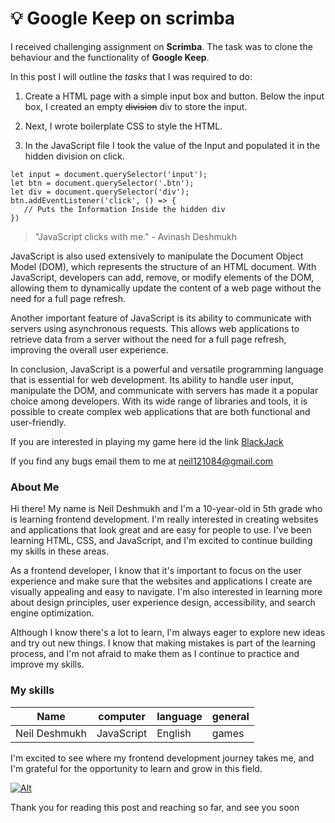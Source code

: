 # 💡 Google Keep on scrimba

I received challenging assignment on **Scrimba**. The task was to clone the behaviour and the functionality of __Google Keep__.

In this post I will outline the _tasks_ that I was required to do:
1. Create a HTML page with a simple input box and button. Below the  input box, I created an empty ~~division~~ div to store the input.
 
2. Next, I wrote boilerplate CSS to style the HTML.

3. In the JavaScript file I took the value of the Input and populated it in the hidden division on click.
```
let input = document.querySelector('input');
let btn = document.querySelector('.btn');
let div = document.querySelector('div');
btn.addEventListener('click', () => {
   // Puts the Information Inside the hidden div
})
```

> "JavaScript clicks with me." - Avinash Deshmukh

JavaScript is also used extensively to manipulate the Document Object Model (DOM), which represents the structure of an HTML document. With JavaScript, developers can add, remove, or modify elements of the DOM, allowing them to dynamically update the content of a web page without the need for a full page refresh.

Another important feature of JavaScript is its ability to communicate with servers using asynchronous requests. This allows web applications to retrieve data from a server without the need for a full page refresh, improving the overall user experience.

In conclusion, JavaScript is a powerful and versatile programming language that is essential for web development. Its ability to handle user input, manipulate the DOM, and communicate with servers has made it a popular choice among developers. With its wide range of libraries and tools, it is possible to create complex web applications that are both functional and user-friendly.

If you are interested in playing my game here id the link [BlackJack](https://blackjack-scrimba.netlify.app)

If you find any bugs email them to me at <neil121084@gmail.com> 

### About Me

Hi there! My name is Neil Deshmukh and I'm a 10-year-old in 5th grade who is learning frontend development. I'm really interested in creating websites and applications that look great and are easy for people to use. I've been learning HTML, CSS, and JavaScript, and I'm excited to continue building my skills in these areas.

As a frontend developer, I know that it's important to focus on the user experience and make sure that the websites and applications I create are visually appealing and easy to navigate. I'm also interested in learning more about design principles, user experience design, accessibility, and search engine optimization.

Although I know there's a lot to learn, I'm always eager to explore new ideas and try out new things. I know that making mistakes is part of the learning process, and I'm not afraid to make them as I continue to practice and improve my skills.

### My skills

| Name | computer | language | general |
| ---- | ---- | -------- | ------- |
| Neil Deshmukh | JavaScript | English | games |

I'm excited to see where my frontend development journey takes me, and I'm grateful for the opportunity to learn and grow in this field.

[![Alt](https://images.unsplash.com/photo-1580927752452-89d86da3fa0a?ixlib=rb-4.0.3&ixid=MnwxMjA3fDB8MHxwaG90by1wYWdlfHx8fGVufDB8fHx8&auto=format&fit=crop&w=1470&q=80)](https://neils-portfolio.netlify.app)

Thank you for reading this post and reaching so far, and see you soon
